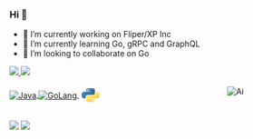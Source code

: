 ### Hi 👋

- 🔭 I’m currently working on Fliper/XP Inc
- 🌱 I’m currently learning Go, gRPC and GraphQL
- 👯 I’m looking to collaborate on Go

<div>
  <a href="https://github.com/LuisCesarCosta">
  <img height="150em" src="https://github-readme-stats.vercel.app/api?username=LuisCesarCosta&show_icons=true&theme=dark&include_all_commits=true&count_private=true"/>
  <img height="150em" src="https://github-readme-stats.vercel.app/api/top-langs/?username=LuisCesarCosta&layout=compact&langs_count=7&theme=dark"/>
</div>
<div style="display: inline_block"><br>
  <img align="center" alt="Java" height="48" width="48" src="https://www.iconninja.com/files/335/584/10/web-coding-html-java-page-development-code-icon.svg">
  <img align="center" alt="GoLang" height="80" width="80" src="https://blog.golang.org/go-brand/Go-Logo/SVG/Go-Logo_Blue.svg">
  <img align="center" alt="Python" height="30" width="40" src="https://raw.githubusercontent.com/devicons/devicon/master/icons/python/python-original.svg">
   <img align="right" alt="Ai" height="120" width="120" src="https://svgsilh.com/svg/2099120-9e9e9e.svg">
</div>

  ##
                                                             
 <div>
  <a href = "mailto:dacostalc@gmail.com"><img src="https://img.shields.io/badge/-Gmail-%23333?style=for-the-badge&logo=gmail&logoColor=white" target="_blank"></a>
  <a href="https://www.linkedin.com/in/luiscesar" target="_blank"><img src="https://img.shields.io/badge/-LinkedIn-%230077B5?style=for-the-badge&logo=linkedin&logoColor=white" target="_blank"></a> 
 
</div>
